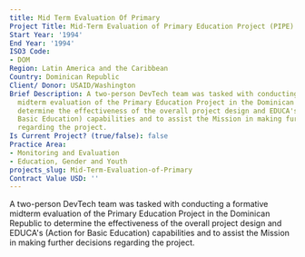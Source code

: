 ```yaml
---
title: Mid Term Evaluation Of Primary
Project Title: Mid-Term Evaluation of Primary Education Project (PIPE)
Start Year: '1994'
End Year: '1994'
ISO3 Code:
- DOM
Region: Latin America and the Caribbean
Country: Dominican Republic
Client/ Donor: USAID/Washington
Brief Description: A two-person DevTech team was tasked with conducting a formative
  midterm evaluation of the Primary Education Project in the Dominican Republic to
  determine the effectiveness of the overall project design and EDUCA's (Action for
  Basic Education) capabilities and to assist the Mission in making further decisions
  regarding the project.
Is Current Project? (true/false): false
Practice Area:
- Monitoring and Evaluation
- Education, Gender and Youth
projects_slug: Mid-Term-Evaluation-of-Primary
Contract Value USD: ''
---
```


A two-person DevTech team was tasked with conducting a formative midterm evaluation of the Primary Education Project in the Dominican Republic to determine the effectiveness of the overall project design and EDUCA's (Action for Basic Education) capabilities and to assist the Mission in making further decisions regarding the project.